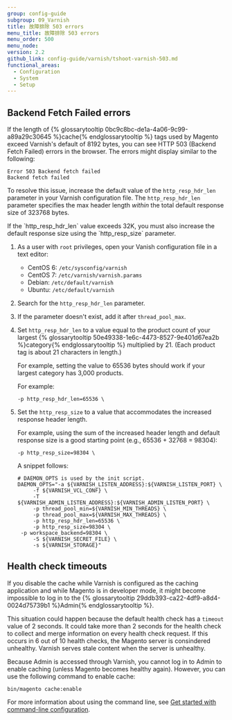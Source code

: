 ```yaml
---
group: config-guide
subgroup: 09_Varnish
title: 故障排除 503 errors
menu_title: 故障排除 503 errors
menu_order: 500
menu_node:
version: 2.2
github_link: config-guide/varnish/tshoot-varnish-503.md
functional_areas:
  - Configuration
  - System
  - Setup
---
```


## Backend Fetch Failed errors

If the length of {% glossarytooltip 0bc9c8bc-de1a-4a06-9c99-a89a29c30645 %}cache{% endglossarytooltip %} tags used by Magento exceed Varnish's default of 8192 bytes, you can see HTTP 503 (Backend Fetch Failed) errors in the browser. The errors might display similar to the following:

	Error 503 Backend fetch failed
	Backend fetch failed

To resolve this issue, increase the default value of the `http_resp_hdr_len` parameter in your Varnish configuration file. The `http_resp_hdr_len` parameter specifies the max header length _within_ the total default response size of 323768 bytes.

<div class="bs-callout bs-callout-info" id="info">
	If the `http_resp_hdr_len` value exceeds 32K, you must also increase the default response size using the `http_resp_size` parameter.
</div>

1.	As a user with `root` privileges, open your Vanish configuration file in a text editor:

	*	CentOS 6: `/etc/sysconfig/varnish`
	*	CentOS 7: `/etc/varnish/varnish.params`
	*	Debian: `/etc/default/varnish`
	*	Ubuntu: `/etc/default/varnish`

2.	Search for the `http_resp_hdr_len` parameter.
3.	If the parameter doesn't exist, add it after `thread_pool_max`.
4.	Set `http_resp_hdr_len` to a value equal to the product count of your largest {% glossarytooltip 50e49338-1e6c-4473-8527-9e401d67ea2b %}category{% endglossarytooltip %} multiplied by 21. (Each product tag is about 21 characters in length.)

	For example, setting the value to 65536 bytes should work if your largest category has 3,000 products.

	For example:

		-p http_resp_hdr_len=65536 \

5.  Set the `http_resp_size` to a value that accommodates the increased response header length.

	For example, using the sum of the increased header length and default response size is a good starting point (e.g., 65536 + 32768 = 98304):

		-p http_resp_size=98304 \

	A snippet follows:

		# DAEMON_OPTS is used by the init script.
		DAEMON_OPTS="-a ${VARNISH_LISTEN_ADDRESS}:${VARNISH_LISTEN_PORT} \
             -f ${VARNISH_VCL_CONF} \
             -T ${VARNISH_ADMIN_LISTEN_ADDRESS}:${VARNISH_ADMIN_LISTEN_PORT} \
             -p thread_pool_min=${VARNISH_MIN_THREADS} \
             -p thread_pool_max=${VARNISH_MAX_THREADS} \
             -p http_resp_hdr_len=65536 \
             -p http_resp_size=98304 \
	     -p workspace_backend=98304 \
             -S ${VARNISH_SECRET_FILE} \
             -s ${VARNISH_STORAGE}"

## Health check timeouts

If you disable the cache while Varnish is configured as the caching application and while Magento is in developer mode, it might become impossible to log in to the {% glossarytooltip 29ddb393-ca22-4df9-a8d4-0024d75739b1 %}Admin{% endglossarytooltip %}.

This situation could happen because the default health check has a `timeout` value of 2 seconds. It could take more than 2 seconds for the health check to collect and merge information on every health check request. If this occurs in 6 out of 10 health checks, the Magento server is consindered unhealthy. Varnish serves stale content when the server is unhealthy.

Because Admin is accessed through Varnish, you cannot log in to Admin to enable caching (unless Magento becomes healthy again).  However, you can use the following command to enable cache:

`bin/magento cache:enable`

For more information about using the command line, see <a href="{{ page.baseurl }}/config-guide/cli/config-cli-subcommands.html">Get started with command-line configuration</a>.
